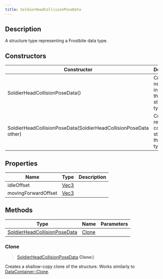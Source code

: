 ```yaml
---
title: SoldierHeadCollisionPoseData
---
```

## Description

A structure type representing a Frostbite data type.

## Constructors

| Constructor                                                      | Description                                              |
| ---------------------------------------------------------------- | -------------------------------------------------------- |
| SoldierHeadCollisionPoseData()                                   | Create a new instance of this structure type.            |
| SoldierHeadCollisionPoseData(SoldierHeadCollisionPoseData other) | Create a reference copy of a structure of the same type. |

## Properties

| Name                | Type                              | Description |
| ------------------- | --------------------------------- | ----------- |
| idleOffset          | [Vec3](/vext/ref/shared/class/Vec3) |             |
| movingForwardOffset | [Vec3](/vext/ref/shared/class/Vec3) |             |

## Methods

| Type                                                         | Name            | Parameters |
| ------------------------------------------------------------ | --------------- | ---------- |
| [SoldierHeadCollisionPoseData](SoldierHeadCollisionPoseData) | [Clone](#clone) |            |

### Clone

> [SoldierHeadCollisionPoseData](SoldierHeadCollisionPoseData) **Clone**()

Creates a shallow-copy clone of the structure. Works similarly to [DataContainer::Clone](/vext/ref/shared/class/datacontainer#clone).
